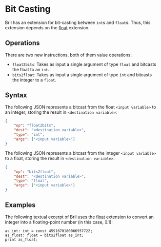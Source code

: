 Bit Casting
===========

Bril has an extension for bit-casting between `int`s and `float`s.
Thus, this extension depends on the [float] extension.

Operations
----------

There are two new instructions, both of them value operations:

- `float2bits`: Takes as input a single argument of type `float` and bitcasts
  the float to an `int`.
- `bits2float`: Takes as input a single argument of type `int` and bitcasts
  the integer to a `float`.

Syntax
------

The following JSON represents a bitcast from the float `<input variable>` to
an integer, storing the result in `<destination variable>`:

```json
{
    "op": "float2bits",
    "dest": "<destination variable>",
    "type": "int",
    "args": ["<input variable>"]
}
```

The following JSON represents a bitcast from the integer `<input variable>` to
a float, storing the result in `<destination variable>`:

```json
{
    "op": "bits2float",
    "dest": "<destination variable>",
    "type": "float",
    "args": ["<input variable>"]
}
```

Examples
--------

The following textual excerpt of Bril uses the [float] extension to convert an
integer into a floating-point number (in this case, $0.1$):

```
as_int: int = const 4591870180066957722;
as_float: float = bits2float as_int;
print as_float;
```

[float]: ./float.md
